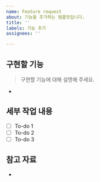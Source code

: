 ```yaml
---
name: Feature request
about: 기능을 추가하는 템플릿입니다.
title: ''
labels: 기능 추가
assignees: ''

---
```


## 구현할 기능

> 구현할 기능에 대해 설명해 주세요.

-

## 세부 작업 내용

- [ ] To-do 1
- [ ] To-do 2
- [ ] To-do 3

## 참고 자료

-
